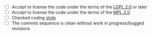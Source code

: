 - [ ] Accept to license the code under the terms of the [LGPL 2.0](https://spdx.org/licenses/LGPL-2.0-or-later.html) or later
- [ ] Accept to license the code under the terms of the [MPL 2.0](https://spdx.org/licenses/MPL-2.0)
- [ ] Checked coding [style](https://github.com/podofo/podofo/blob/master/CODING-STYLE.md)
- [ ] The commits sequence is clean without work in progress/bugged revisions